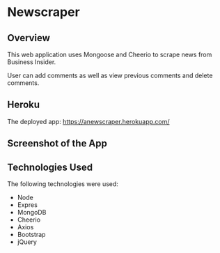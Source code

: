 # Newscraper

## Overview

This web application uses Mongoose and Cheerio to scrape news from Business Insider.

User can add comments as well as view previous comments and delete comments.

## Heroku
The deployed app: https://anewscraper.herokuapp.com/

## Screenshot of the App



## Technologies Used
The following technologies were used:

- Node
- Expres
- MongoDB
- Cheerio
- Axios
- Bootstrap
- jQuery